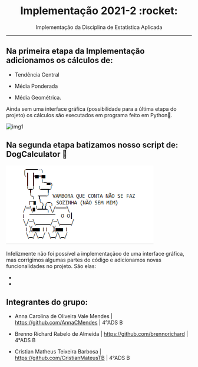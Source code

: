 <h1 align=center>Implementação 2021-2 :rocket:</h1>
<p align=center>Implementação da Disciplina de Estatística Aplicada</p>

--------------------------------------------------

## Na primeira etapa da Implementação adicionamos os cálculos de:

- Tendência Central 

- Média Ponderada

- Média Geométrica.

Ainda sem uma interface gráfica (possibilidade para a última etapa do projeto) os cálculos são executados em programa feito em Python:snake:.

![img1](https://github.com/brennorichard/Implementacao-2021-2/blob/main/assets/img1.jpeg)

## Na segunda etapa batizamos nosso script de: DogCalculator 🐶

![DOG.png](https://github.com/brennorichard/Implementacao-2021-2/blob/main/assets/DOG.png)

Infelizmente não foi possível a implementaçãoo de uma interface gráfica, mas corrigimos algumas partes do código e adicionamos novas funcionalidades no projeto. São elas:

- 

-


## Integrantes do grupo:

- Anna Carolina de Oliveira Vale Mendes | https://github.com/AnnaCMendes | 4°ADS B

- Brenno Richard Rabelo de Almeida | https://github.com/brennorichard | 4°ADS B

- Cristian Matheus Teixeira Barbosa | https://github.com/CristianMateusTB | 4°ADS B
